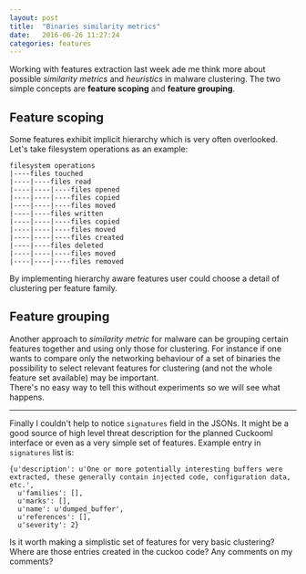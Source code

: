 ```yaml
---
layout: post
title:  "Binaries similarity metrics"
date:   2016-06-26 11:27:24
categories: features
---
```

Working with features extraction last week ade me think more about possible *similarity metrics* and *heuristics* in malware clustering. The two simple concepts are **feature scoping** and **feature grouping**.<!--more-->

## Feature scoping ##
Some features exhibit implicit hierarchy which is very often overlooked. Let's take filesystem operations as an example:

```
filesystem operations
|----files touched
|----|----files read
|----|----|----files opened
|----|----|----files copied
|----|----|----files moved
|----|----files written
|----|----|----files copied
|----|----|----files moved
|----|----|----files created
|----|----files deleted
|----|----|----files moved
|----|----|----files removed
```
By implementing hierarchy aware features user could choose a detail of clustering per feature family.

## Feature grouping ##
Another approach to *similarity metric* for malware can be grouping certain features together and using only those for clustering. For instance if one wants to compare only the networking behaviour of a set of binaries the possibility to select relevant features for clustering (and not the whole feature set available) may be important.  
There's no easy way to tell this without experiments so we will see what happens.

---
Finally I couldn't help to notice `signatures` field in the JSONs. It might be a good source of high level threat description for the planned Cuckooml interface or even as a very simple set of features. Example entry in `signatures` list is:

```
{u'description': u'One or more potentially interesting buffers were extracted, these generally contain injected code, configuration data, etc.',
  u'families': [],
  u'marks': [],
  u'name': u'dumped_buffer',
  u'references': [],
  u'severity': 2}
```
Is it worth making a simplistic set of features for very basic clustering? Where are those entries created in the cuckoo code? Any comments on my comments?
